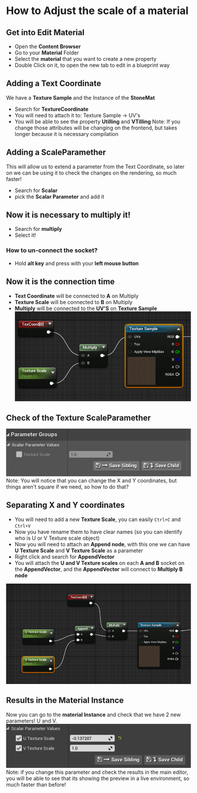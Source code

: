 # How to Adjust the scale of a material

## Get into Edit Material
* Open the **Content Browser**
* Go to your **Material** Folder
* Select the **material** that you want to create a new property
* Double Click on it, to open the new tab to edit in a blueprint way


## Adding a Text Coordinate
We have a **Texture Sample** and the Instance of the **StoneMat**
* Search for **TextureCoordinate**
* You will need to attach it to: Texture Sample -> UV's
* You will be able to see the property **Utilling** and **VTilling**
Note: If you change those attributes will be changing on the frontend, but takes longer because it is necessary compilation


## Adding a ScaleParamether
This will allow us to extend a parameter from the Text Coordinate, so later on
we can be using it to check the changes on the rendering, so much faster!
* Search for **Scalar**
* pick the **Scalar Parameter** and add it


## Now it is necessary to multiply it!
* Search for **multiply**
* Select it!

### How to un-connect the socket?
* Hold **alt key** and press with your **left mouse button**


## Now it is the connection time
* **Text Coordinate** will be connected to **A** on Multiply
* **Texture Scale** will be connected to **B** on Multiply
* **Multiply** will be connected to the **UV'S** on **Texture Sample**
![Final Image](../images/01-multiply.png "Title")

## Check of the Texture ScaleParamether
![Texture Scale](../images/02-texture-scale.png)
Note: You will notice that you can change the X and Y coordinates, but things aren't square if we need, so how to do that?


## Separating X and Y coordinates
* You will need to add a new **Texture Scale**, you can easily ```Ctrl+C``` and ```Ctrl+V```
* Now you have rename them to have clear names (so you can identify who is U or V Texture scale object)
* Now you will need to attach an **Append node**, with this one we can have **U Texture Scale** and **V Texture Scale** as a parameter
* Right click and search for **AppendVector**
* You will attach the **U and V Texture scales** on each **A and B** socket on the **AppendVector**, and the **AppendVector** will connect to **Multiply B node**

![Texture U and V](../images/03-u-v-texture-scales.png)

## Results in the Material Instance
Now you can go to the **material Instance** and check that we have 2 new parameters! U and V.
![Texture U and V](../images/04-u-v-texture-scales.png)
Note: if you change this parameter and check the results in the main editor, you will be able to see that its showing the preview in a live environment, so much faster than before!
